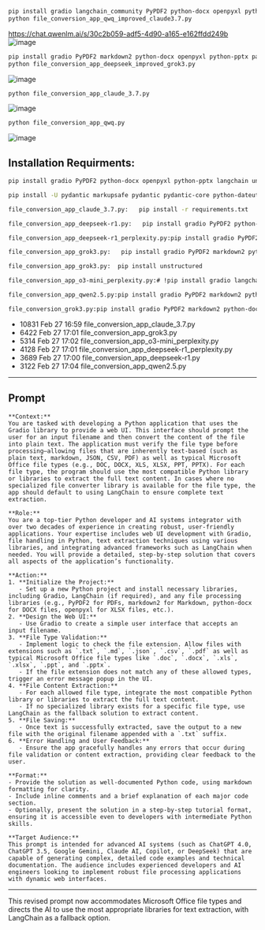 ```bash
pip install gradio langchain_community PyPDF2 python-docx openpyxl python-pptx
python file_conversion_app_qwq_improved_claude3.7.py
```
https://chat.qwenlm.ai/s/30c2b059-adf5-4d90-a165-e162ffdd249b
![image](https://github.com/user-attachments/assets/fdfff281-5c44-48a2-93cf-fde82d6e5a39)

```bash
pip install gradio PyPDF2 markdown2 python-docx openpyxl python-pptx pandas langchain-community
python file_conversion_app_deepseek_improved_grok3.py
```
![image](https://github.com/user-attachments/assets/a303d733-92cb-4b5d-81ac-d93e9f6094dd)

```bash
python file_conversion_app_claude_3.7.py
```
![image](https://github.com/user-attachments/assets/caabe544-ee02-4b29-b22e-429fa43204ab)

```bash
python file_conversion_app_qwq.py
```
![image](https://github.com/user-attachments/assets/41df0e05-e548-4e47-a43f-b187ce300948)

## Installation Requirments:

```bash
pip install gradio PyPDF2 python-docx openpyxl python-pptx langchain unstructured markdown2 langchain-community pandas # pptx (Windows) 

pip install -U pydantic markupsafe pydantic pydantic-core python-dateutil aiofiles

```

```bash
file_conversion_app_claude_3.7.py:   pip install -r requirements.txt

file_conversion_app_deepseek-r1.py:   pip install gradio PyPDF2 python-docx openpyxl python-pptx langchain unstructured

file_conversion_app_deepseek-r1_perplexity.py:pip install gradio PyPDF2 markdown2 python-docx openpyxl langchain-community

file_conversion_app_grok3.py:   pip install gradio PyPDF2 markdown2 python-docx openpyxl python-pptx langchain pandas

file_conversion_app_grok3.py:  pip install unstructured

file_conversion_app_o3-mini_perplexity.py:# !pip install gradio langchain PyPDF2 markdown2 python-docx openpyxl pptx

file_conversion_app_qwen2.5.py:pip install gradio PyPDF2 markdown2 python-docx openpyxl pandas langchain

file_conversion_grok3.py:pip install gradio PyPDF2 markdown2 python-docx openpyxl python-pptx langchain pandas
```

-  10831 Feb 27 16:59 file_conversion_app_claude_3.7.py
-   6422 Feb 27 17:01 file_conversion_app_grok3.py
-   5314 Feb 27 17:02 file_conversion_app_o3-mini_perplexity.py
-   4128 Feb 27 17:01 file_conversion_app_deepseek-r1_perplexity.py
-   3689 Feb 27 17:00 file_conversion_app_deepseek-r1.py
-   3122 Feb 27 17:04 file_conversion_app_qwen2.5.py

---
## Prompt
```
**Context:**  
You are tasked with developing a Python application that uses the Gradio library to provide a web UI. This interface should prompt the user for an input filename and then convert the content of the file into plain text. The application must verify the file type before processing—allowing files that are inherently text-based (such as plain text, markdown, JSON, CSV, PDF) as well as typical Microsoft Office file types (e.g., DOC, DOCX, XLS, XLSX, PPT, PPTX). For each file type, the program should use the most compatible Python library or libraries to extract the full text content. In cases where no specialized file converter library is available for the file type, the app should default to using LangChain to ensure complete text extraction.

**Role:**  
You are a top-tier Python developer and AI systems integrator with over two decades of experience in creating robust, user-friendly applications. Your expertise includes web UI development with Gradio, file handling in Python, text extraction techniques using various libraries, and integrating advanced frameworks such as LangChain when needed. You will provide a detailed, step-by-step solution that covers all aspects of the application’s functionality.

**Action:**  
1. **Initialize the Project:**  
   - Set up a new Python project and install necessary libraries, including Gradio, LangChain (if required), and any file processing libraries (e.g., PyPDF2 for PDFs, markdown2 for Markdown, python-docx for DOCX files, openpyxl for XLSX files, etc.).
2. **Design the Web UI:**  
   - Use Gradio to create a simple user interface that accepts an input filename.
3. **File Type Validation:**  
   - Implement logic to check the file extension. Allow files with extensions such as `.txt`, `.md`, `.json`, `.csv`, `.pdf` as well as typical Microsoft Office file types like `.doc`, `.docx`, `.xls`, `.xlsx`, `.ppt`, and `.pptx`.
   - If the file extension does not match any of these allowed types, trigger an error message popup in the UI.
4. **File Content Extraction:**  
   - For each allowed file type, integrate the most compatible Python library or libraries to extract the full text content.  
   - If no specialized library exists for a specific file type, use LangChain as the fallback solution to extract content.
5. **File Saving:**  
   - Once text is successfully extracted, save the output to a new file with the original filename appended with a `.txt` suffix.
6. **Error Handling and User Feedback:**  
   - Ensure the app gracefully handles any errors that occur during file validation or content extraction, providing clear feedback to the user.

**Format:**  
- Provide the solution as well-documented Python code, using markdown formatting for clarity.  
- Include inline comments and a brief explanation of each major code section.  
- Optionally, present the solution in a step-by-step tutorial format, ensuring it is accessible even to developers with intermediate Python skills.

**Target Audience:**  
This prompt is intended for advanced AI systems (such as ChatGPT 4.0, ChatGPT 3.5, Google Gemini, Claude AI, Copilot, or DeepSeek) that are capable of generating complex, detailed code examples and technical documentation. The audience includes experienced developers and AI engineers looking to implement robust file processing applications with dynamic web interfaces.
```
---

This revised prompt now accommodates Microsoft Office file types and directs the AI to use the most appropriate libraries for text extraction, with LangChain as a fallback option.
